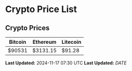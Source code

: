 # Crypto Price List

## Crypto Prices
| Bitcoin | Ethereum | Litecoin |
| ------- | -------- | -------- |
| $90531 | $3131.15 | $91.28 |
**Last Updated:** 2024-11-17 07:30 UTC
**Last Updated:** $DATE$
